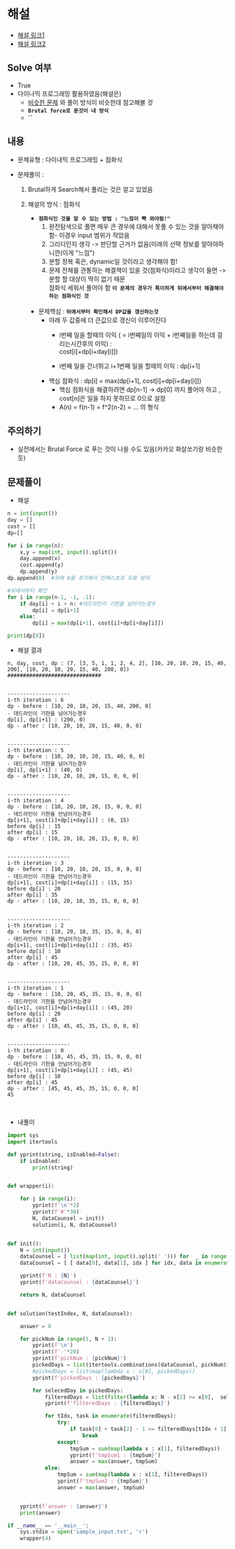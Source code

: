# 해설
- [해설 링크1](https://jeongchul.tistory.com/671)
- [해설 링크2](https://esoongan.tistory.com/35)

## Solve 여부
- True
- 다이나믹 프로그래밍 활용하였음(해설은)
    - [비슷한 문제](https://www.acmicpc.net/problem/8980) 와 풀이 방식이 비슷한데 참고해볼 것
    - **`Brutal force로 푼것이 내 방식`**
    - **``**

## 내용
- 문제유형 : 다이내믹 프로그래밍 + 점화식
- 문제풀이 :
    
    1) Brutal하게 Search해서 풀리는 것은 알고 있었음
    2) 해설의 방식 : 점화식
        - **`점화식인 것을 알 수 있는 방법 : "느낌이 빡 와야됨!"`**
            1) 완전탐색으로 풀면 매우 큰 경우에 대해서 못풀 수 있는 것을 알아채야 함- 이경우 input 범위가 작았음
            2) 그리디인지 생각 -> 판단할 근거가 없음(미래의 선택 정보를 알아야하니깐(이게 "느낌")
            3) 분할 정복 혹은, dynamic일 것이라고 생각해야 함!
            4) 문제 전체를 관통하는 해결책이 있을 것(점화식)이라고 생각이 들면 -> 분할 할 대상이 딱히 없기 때문  
               점화식 세워서 풀어야 함 **`이 문제의 경우가 특이하게 뒤에서부터 해결해야하는 점화식인 것`**
        
        <br>
               
        - 문제핵심 : **`뒤에서부터 확인해서 DP값을 갱신하는것`**
            - 아래 두 값중에 더 큰값으로 갱신이 이루어진다
                - i번째 일을 할때의 이익 ( = i번째일의 이익 + i번째일을 하는데 걸리는시간후의 이익)  :   
                  cost[i]+dp[i+day[i]])
                  
                - i번째 일을 건너뛰고 i+1번째 일을 할때의 이익 : dp[i+1]
            - 핵심 점화식 :   dp[i] = max(dp[i+1], cost[i]+dp[i+day[i]])
                - 핵심 점화식을 해결하려면 dp[n-1] -> dp[0] 까지 풀어야 하고 , cost[n]은 일을 하지 못하므로 0으로 설정
                - A(n) = f(n-1) = f^2(n-2) = ... 의 형식

## 주의하기

- 실전에서는 Brutal Force 로 푸는 것이 나을 수도 있음(카카오 화살쏘기랑 비슷한듯)

## 문제풀이

- 해설
```python
n = int(input())
day = []
cost = []
dp=[]

for i in range(n):
	x,y = map(int, input().split())
	day.append(x)
	cost.append(y)
	dp.append(y)
dp.append(0)  #뒤에 0을 추가해서 인덱스초과 오류 방지

#뒤에서부터 확인
for i in range(n-1, -1, -1):
	if day[i] + i > n: #데드라인이 기한을 넘어가는경우
		dp[i] = dp[i+1]
	else:
		dp[i] = max(dp[i+1], cost[i]+dp[i+day[i]])

print(dp[0])
```

- 해설 결과
```text
n, day, cost, dp : (7, [3, 5, 1, 1, 2, 4, 2], [10, 20, 10, 20, 15, 40, 200], [10, 20, 10, 20, 15, 40, 200, 0])
##############################


--------------------
i-th iteration : 6
dp - before : [10, 20, 10, 20, 15, 40, 200, 0]
- 데드라인이 기한을 넘어가는경우
dp[i], dp[i+1] : (200, 0)
dp - after : [10, 20, 10, 20, 15, 40, 0, 0]


--------------------
i-th iteration : 5
dp - before : [10, 20, 10, 20, 15, 40, 0, 0]
- 데드라인이 기한을 넘어가는경우
dp[i], dp[i+1] : (40, 0)
dp - after : [10, 20, 10, 20, 15, 0, 0, 0]


--------------------
i-th iteration : 4
dp - before : [10, 20, 10, 20, 15, 0, 0, 0]
- 데드라인이 기한을 안넘어가는경우
dp[i+1], cost[i]+dp[i+day[i]] : (0, 15)
before dp[i] : 15
after dp[i] : 15
dp - after : [10, 20, 10, 20, 15, 0, 0, 0]


--------------------
i-th iteration : 3
dp - before : [10, 20, 10, 20, 15, 0, 0, 0]
- 데드라인이 기한을 안넘어가는경우
dp[i+1], cost[i]+dp[i+day[i]] : (15, 35)
before dp[i] : 20
after dp[i] : 35
dp - after : [10, 20, 10, 35, 15, 0, 0, 0]


--------------------
i-th iteration : 2
dp - before : [10, 20, 10, 35, 15, 0, 0, 0]
- 데드라인이 기한을 안넘어가는경우
dp[i+1], cost[i]+dp[i+day[i]] : (35, 45)
before dp[i] : 10
after dp[i] : 45
dp - after : [10, 20, 45, 35, 15, 0, 0, 0]


--------------------
i-th iteration : 1
dp - before : [10, 20, 45, 35, 15, 0, 0, 0]
- 데드라인이 기한을 안넘어가는경우
dp[i+1], cost[i]+dp[i+day[i]] : (45, 20)
before dp[i] : 20
after dp[i] : 45
dp - after : [10, 45, 45, 35, 15, 0, 0, 0]


--------------------
i-th iteration : 0
dp - before : [10, 45, 45, 35, 15, 0, 0, 0]
- 데드라인이 기한을 안넘어가는경우
dp[i+1], cost[i]+dp[i+day[i]] : (45, 45)
before dp[i] : 10
after dp[i] : 45
dp - after : [45, 45, 45, 35, 15, 0, 0, 0]
45

```

<br>

- 내풀이
```python
import sys
import itertools

def yprint(string, isEnabled=False):
	if isEnabled:
		print(string)


def wrapper(i):

	for j in range(i):
		yprint(f'\n'*2)
		yprint(f'#'*30)
		N, dataCounsel = init()
		solution(i, N, dataCounsel)


def init():
	N = int(input())
	dataCounsel = [ list(map(int, input().split(' '))) for  _ in range(N)]
	dataCounsel = [ [ data[0], data[1], idx ] for idx, data in enumerate(dataCounsel) ]

	yprint(f'N : {N}')
	yprint(f'dataCounsel : {dataCounsel}')

	return N, dataCounsel


def solution(testIndex, N, dataCounsel):

	answer = 0

	for pickNum in range(1, N + 1):
		yprint(f'\n')
		yprint(f'-'*20)
		yprint(f'pickNum : {pickNum}')
		pickedDays = list(itertools.combinations(dataCounsel, pickNum))
		#pickedDays = list(map(lambda x : x[0], pickedDays))
		yprint(f'pickedDays : {pickedDays}')

		for selecedDay in pickedDays:
			filteredDays = list(filter(lambda x: N - x[2] >= x[0],  selecedDay ))
			yprint(f'filteredDays : {filteredDays}')

			for tIdx, task in enumerate(filteredDays):
				try:
					if task[0] + task[2] - 1 >= filteredDays[tIdx + 1][2]:
						break
				except:
					tmpSum = sum(map(lambda x : x[1], filteredDays))
					yprint(f'tmpSum1 : {tmpSum}')
					answer = max(answer, tmpSum)
			else:
				tmpSum = sum(map(lambda x : x[1], filteredDays))
				yprint(f'tmpSum2 : {tmpSum}')
				answer = max(answer, tmpSum)


	yprint(f'answer : {answer}')
	print(answer)

if __name__ == '__main__':
	sys.stdin = open('sample_input.txt', 'r')
	wrapper(4)

```
